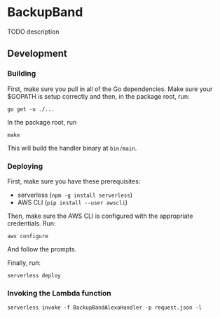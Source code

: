 # BackupBand

TODO description

## Development

### Building

First, make sure you pull in all of the Go dependencies. Make sure your $GOPATH
is setup correctly and then, in the package root, run:

    go get -u ./...

In the package root, run

    make

This will build the handler binary at `bin/main`.

### Deploying

First, make sure you have these prerequisites:

- serverless (`npm -g install serverless`)
- AWS CLI (`pip install --user awscli`)

Then, make sure the AWS CLI is configured with the appropriate credentials.
Run:

    aws configure

And follow the prompts.

Finally, run:

    serverless deploy

### Invoking the Lambda function

    serverless invoke -f BackupBandAlexaHandler -p request.json -l
